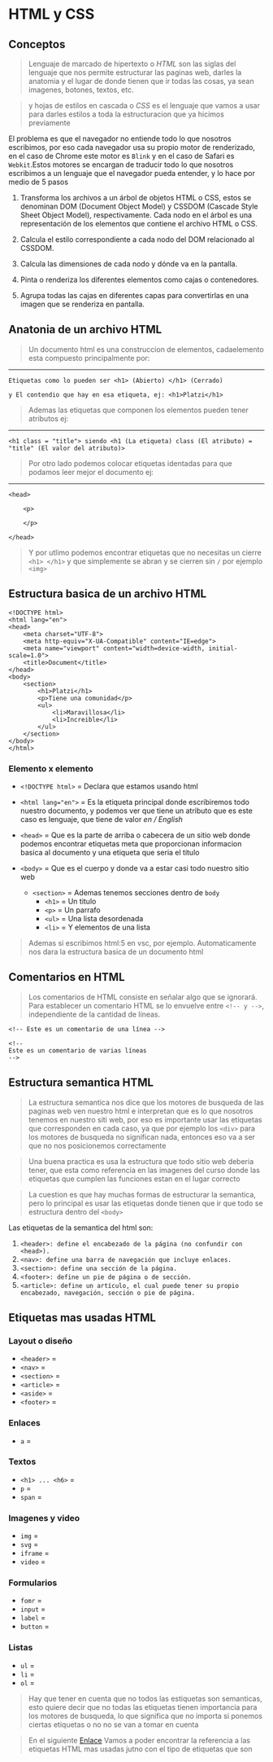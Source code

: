 # HTML y CSS

## Conceptos

> Lenguaje de marcado de hipertexto o *HTML* son las siglas del lenguaje que nos permite estructurar las paginas web, darles la anatomia y el lugar de donde tienen que ir todas las cosas, ya sean imagenes, botones, textos, etc.

> y hojas de estilos en cascada o *CSS* es el lenguaje que vamos a usar para darles estilos a toda la estructuracion que ya hicimos previamente 

El problema es que el navegador no entiende todo lo que nosotros escribimos, por eso cada navegador usa su propio motor de renderizado, en el caso de Chrome este motor es `Blink` y en el caso de Safari es `Webkit`.Estos motores se encargan de traducir todo lo que nosotros escribimos a un lenguaje que el navegador pueda entender, y lo hace por medio de 5 pasos

1. Transforma los archivos a un árbol de objetos HTML o CSS, estos se denominan DOM (Document Object Model) y CSSDOM (Cascade Style Sheet Object Model), respectivamente. Cada nodo en el árbol es una representación de los elementos que contiene el archivo HTML o CSS.

2. Calcula el estilo correspondiente a cada nodo del DOM relacionado al CSSDOM.

3. Calcula las dimensiones de cada nodo y dónde va en la pantalla.

4. Pinta o renderiza los diferentes elementos como cajas o contenedores.

5. Agrupa todas las cajas en diferentes capas para convertirlas en una imagen que se renderiza en pantalla.

## Anatonia de un archivo HTML

> Un documento html es una construccion de elementos, cadaelemento esta compuesto principalmente por:
---
```
Etiquetas como lo pueden ser <h1> (Abierto) </h1> (Cerrado)

y El contendio que hay en esa etiqueta, ej: <h1>Platzi</h1>
```

> Ademas las etiquetas que componen los elementos pueden tener atributos ej:
---
```
<h1 class = "title"> siendo <h1 (La etiqueta) class (El atributo) = "title" (El valor del atributo)>
```

> Por otro lado podemos colocar etiquetas identadas para que podamos leer mejor el documento ej:
---
```
<head>

    <p>

    </p>

</head>
```

> Y por utlimo podemos encontrar etiquetas que no necesitas un cierre `<h1> </h1>` y que simplemente se abran y se cierren sin `/` por ejemplo `<img>`

## Estructura basica de un archivo HTML

```
<!DOCTYPE html>
<html lang="en">
<head>
    <meta charset="UTF-8">
    <meta http-equiv="X-UA-Compatible" content="IE=edge">
    <meta name="viewport" content="width=device-width, initial-scale=1.0">
    <title>Document</title>
</head>
<body>
    <section>
        <h1>Platzi</h1>
        <p>Tiene una comunidad</p>
        <ul>
            <li>Maravillosa</li>                    
            <li>Increible</li>
        </ul>
    </section>
</body>
</html>
```
### Elemento x elemento

- `<!DOCTYPE html>` = Declara que estamos usando html

- `<html lang="en">` = Es la etiqueta principal donde escribiremos todo nuestro documento, y podemos ver que tiene un atributo que es este caso es lenguaje, que tiene de valor *en / English*

- `<head>` = Que es la parte de arriba o cabecera de un sitio web donde podemos encontrar etiquetas meta que proporcionan informacion basica al documento y una etiqueta que seria el titulo 

- `<body>` = Que es el cuerpo y donde va a estar casi todo nuestro sitio web 
    - `<section>` = Ademas tenemos secciones dentro de `body`
        - `<h1>` = Un titulo 
        - `<p>` = Un parrafo
        - `<ul>` = Una lista desordenada
        - `<li>` = Y elementos de una lista 

> Ademas si escribimos html:5 en vsc, por ejemplo. Automaticamente nos dara la estructura basica de un documento html 

## Comentarios en HTML

> Los comentarios de HTML consiste en señalar algo que se ignorará. Para establecer un comentario HTML se lo envuelve entre `<!-- y -->`, independiente de la cantidad de líneas.

```
<!-- Este es un comentario de una línea -->

<!--
Este es un comentario de varias líneas
-->
```

## Estructura semantica HTML

> La estructura semantica nos dice que los motores de busqueda de las paginas web ven nuestro html e interpretan que es lo que nosotros tenemos en nuestro siti web, por eso es importante usar las etiquetas que corresponden en cada caso, ya que por ejemplo los `<div>` para los motores de busqueda no significan nada, entonces eso va a ser que no nos posicionemos correctamente

> Una buena practica es usa la estructura que todo sitio web deberia tener, que esta como referencia en las imagenes del curso donde las etiquetas que cumplen las funciones estan en el lugar correcto 

> La cuestion es que hay muchas formas de estructurar la semantica, pero lo principal es usar las etiquetas donde tienen que ir que todo se estructura dentro del `<body>`

Las etiquetas de la semantica del html son:

1. `<header>: define el encabezado de la página (no confundir con <head>).`
2. `<nav>: define una barra de navegación que incluye enlaces.`
3. `<section>: define una sección de la página.`
4. `<footer>: define un pie de página o de sección.`
5. `<article>: define un artículo, el cual puede tener su propio encabezado, navegación, sección o pie de página.`

## Etiquetas mas usadas HTML

### Layout o diseño

- `<header>` = 
- `<nav>` = 
- `<section>` = 
- `<article>` = 
- `<aside>` = 
- `<footer>` = 

### Enlaces

- `a` =

### Textos

- `<h1> ... <h6>` = 
- `p` = 
- `span` = 

### Imagenes y video

- `img` = 
- `svg` = 
- `iframe` = 
- `video` = 

### Formularios

- `fomr` = 
- `input` = 
- `label` = 
- `button` = 

### Listas

- `ul` =
- `li` = 
- `ol` = 

> Hay que tener en cuenta que no todos las estiquetas son semanticas, esto quiere decir que no todas las etiquetas tienen importancia para los motores de busqueda, lo que significa que no importa si ponemos ciertas etiquetas o no no se van a tomar en cuenta 

> En el siguiente [Enlace](https://htmlreference.io/) Vamos a poder encontrar la referencia a las etiquetas HTML mas usadas jutno con el tipo de etiquetas que son
